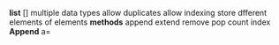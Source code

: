 **list**
[]
multiple data types
allow duplicates
allow indexing
store dfferent elements of elements
**methods**
append
extend
remove
pop
count
index
**Append**
a=
